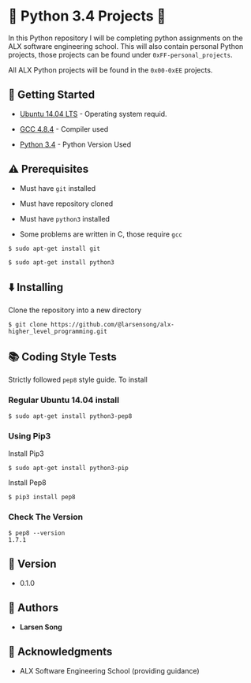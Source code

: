 # :ocean: Python 3.4 Projects :ocean:

In this Python repository I will be completing python assignments on the ALX software engineering school. This will also contain personal Python projects, those projects can be found under <code>0xFF-personal_projects</code>. 

All ALX Python projects will be found in the <code>0x00-0xEE</code> projects.

## :running: Getting Started

* [Ubuntu 14.04 LTS](http://releases.ubuntu.com/14.04/) - Operating system requid.

* [GCC 4.8.4](https://gcc.gnu.org/gcc-4.8/) - Compiler used

* [Python 3.4](https://www.python.org/download/releases/3.4.0/) - Python Version Used

## :warning: Prerequisites

* Must have `git` installed

* Must have repository cloned

* Must have `python3` installed

* Some problems are written in C, those require `gcc`

```
$ sudo apt-get install git
```

```
$ sudo apt-get install python3
```


## :arrow_down: Installing

Clone the repository into a new directory

```
$ git clone https://github.com/@larsensong/alx-higher_level_programming.git
```
## :books: Coding Style Tests

Strictly followed `pep8` style guide. To install

### Regular Ubuntu 14.04 install

```
$ sudo apt-get install python3-pep8
```

### Using Pip3

Install Pip3

```
$ sudo apt-get install python3-pip
```

Install Pep8

```
$ pip3 install pep8
```

### Check The Version

```
$ pep8 --version
1.7.1
```

## :pencil: Version

* 0.1.0


## :blue_book: Authors
* **Larsen Song**

## :mega: Acknowledgments

* ALX Software  Engineering School (providing guidance)

